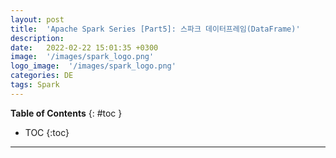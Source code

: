 ```yaml
---
layout: post
title:  'Apache Spark Series [Part5]: 스파크 데이터프레임(DataFrame)'
description: 
date:   2022-02-22 15:01:35 +0300
image:  '/images/spark_logo.png'
logo_image:  '/images/spark_logo.png'
categories: DE
tags: Spark
---
```

**Table of Contents**
{: #toc }
*  TOC
{:toc}

---
